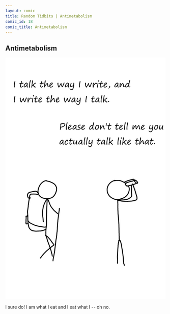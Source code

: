 ```yaml
---
layout: comic
title: Random Tidbits | Antimetabolism
comic_id: 18
comic_title: Antimetabolism
---
```


## Antimetabolism

<img id="img18" src="/assets/images/18.png">

I sure do! I am what I eat and I eat what I -- oh no.
